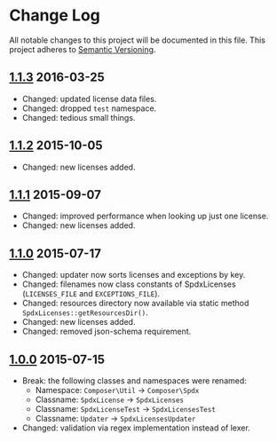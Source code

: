 # Change Log

All notable changes to this project will be documented in this file.
This project adheres to [Semantic Versioning](http://semver.org/).

## [1.1.3] 2016-03-25

  * Changed: updated license data files.
  * Changed: dropped `test` namespace.
  * Changed: tedious small things.

## [1.1.2] 2015-10-05

  * Changed: new licenses added.

## [1.1.1] 2015-09-07

  * Changed: improved performance when looking up just one license.
  * Changed: new licenses added.

## [1.1.0] 2015-07-17

  * Changed: updater now sorts licenses and exceptions by key.
  * Changed: filenames now class constants of SpdxLicenses (`LICENSES_FILE` and `EXCEPTIONS_FILE`).
  * Changed: resources directory now available via static method `SpdxLicenses::getResourcesDir()`.
  * Changed: new licenses added.
  * Changed: removed json-schema requirement.

## [1.0.0] 2015-07-15

  * Break: the following classes and namespaces were renamed:
    - Namespace: `Composer\Util` -> `Composer\Spdx`
    - Classname: `SpdxLicense` -> `SpdxLicenses`
    - Classname: `SpdxLicenseTest` -> `SpdxLicensesTest`
    - Classname: `Updater` -> `SpdxLicensesUpdater`
  * Changed: validation via regex implementation instead of lexer.

[1.1.3]: https://github.com/composer/spdx-licenses/compare/1.1.2...1.1.3
[1.1.2]: https://github.com/composer/spdx-licenses/compare/1.1.1...1.1.2
[1.1.1]: https://github.com/composer/spdx-licenses/compare/1.1.0...1.1.1
[1.1.0]: https://github.com/composer/spdx-licenses/compare/1.0.0...1.1.0
[1.0.0]: https://github.com/composer/spdx-licenses/compare/0281a7fe7820c990db3058844e7d448d7b70e3ac...1.0.0

